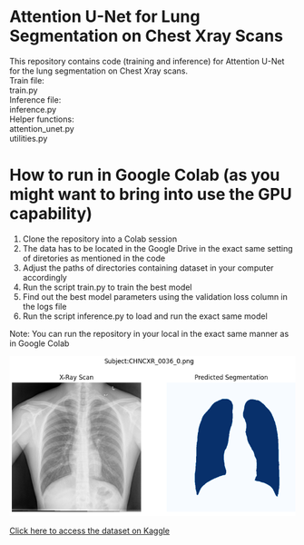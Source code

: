 
# Attention U-Net for Lung Segmentation on Chest Xray Scans

This repository contains code (training and inference) for Attention U-Net for the lung segmentation on Chest Xray scans.\
Train file:\
train.py \
Inference file:\
inference.py\
Helper functions:\
attention_unet.py\
utilities.py

# How to run in Google Colab (as you might want to bring into use the GPU capability)

1. Clone the repository into a Colab session
2. The data has to be located in the Google Drive in the exact same setting of diretories as mentioned in the code
3. Adjust the paths of directories containing dataset in your computer accordingly
4. Run the script train.py to train the best model
5. Find out the best model parameters using the validation loss column in the logs file
6. Run the script inference.py to load and run the exact same model

Note: You can run the repository in your local in the exact same manner as in Google Colab

![Caption: Lung Segmentation on Chest Xray Scan](lung_segmentation_sample.png)


[Click here to access the dataset on Kaggle](https://www.kaggle.com/datasets/nikhilpandey360/chest-xray-masks-and-labels)
